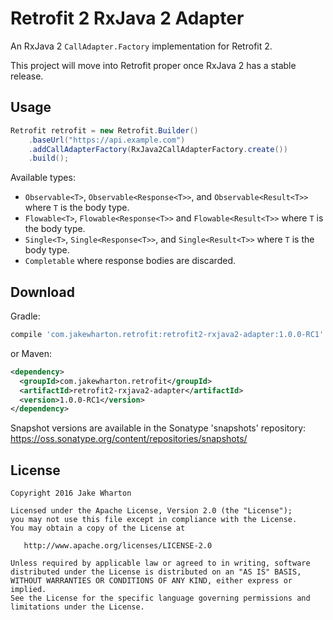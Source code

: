 Retrofit 2 RxJava 2 Adapter
===========================

An RxJava 2 `CallAdapter.Factory` implementation for Retrofit 2.

This project will move into Retrofit proper once RxJava 2 has a stable release.



Usage
-----

```java
Retrofit retrofit = new Retrofit.Builder()
    .baseUrl("https://api.example.com")
    .addCallAdapterFactory(RxJava2CallAdapterFactory.create())
    .build();
```

Available types:

 * `Observable<T>`, `Observable<Response<T>>`, and `Observable<Result<T>>` where `T` is the body type.
 * `Flowable<T>`, `Flowable<Response<T>>` and `Flowable<Result<T>>` where `T` is the body type.
 * `Single<T>`, `Single<Response<T>>`, and `Single<Result<T>>`  where `T` is the body type.
 * `Completable` where response bodies are discarded.



Download
--------

Gradle:
```groovy
compile 'com.jakewharton.retrofit:retrofit2-rxjava2-adapter:1.0.0-RC1'
```
or Maven:
```xml
<dependency>
  <groupId>com.jakewharton.retrofit</groupId>
  <artifactId>retrofit2-rxjava2-adapter</artifactId>
  <version>1.0.0-RC1</version>
</dependency>
```

Snapshot versions are available in the Sonatype 'snapshots' repository: https://oss.sonatype.org/content/repositories/snapshots/



License
-------

    Copyright 2016 Jake Wharton

    Licensed under the Apache License, Version 2.0 (the "License");
    you may not use this file except in compliance with the License.
    You may obtain a copy of the License at

       http://www.apache.org/licenses/LICENSE-2.0

    Unless required by applicable law or agreed to in writing, software
    distributed under the License is distributed on an "AS IS" BASIS,
    WITHOUT WARRANTIES OR CONDITIONS OF ANY KIND, either express or implied.
    See the License for the specific language governing permissions and
    limitations under the License.
